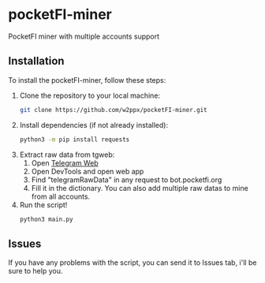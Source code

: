 # pocketFI-miner

PocketFI miner with multiple accounts support

## Installation

To install the pocketFI-miner, follow these steps:

1. Clone the repository to your local machine:
    ```bash
    git clone https://github.com/w2ppx/pocketFI-miner.git
    ```
2. Install dependencies (if not already installed):
    ```bash
    python3 -m pip install requests
    ```
3. Extract raw data from tgweb:
    1. Open [Telegram Web](https://web.telegram.org/a/#6546647202)
    2. Open DevTools and open web app
    3. Find "telegramRawData" in any request to bot.pocketfi.org
    4. Fill it in the dictionary. You can also add multiple raw datas to mine from all accounts.
4. Run the script!
    ```bash
    python3 main.py
    ```


## Issues
If you have any problems with the script, you can send it to Issues tab, i'll be sure to help you.